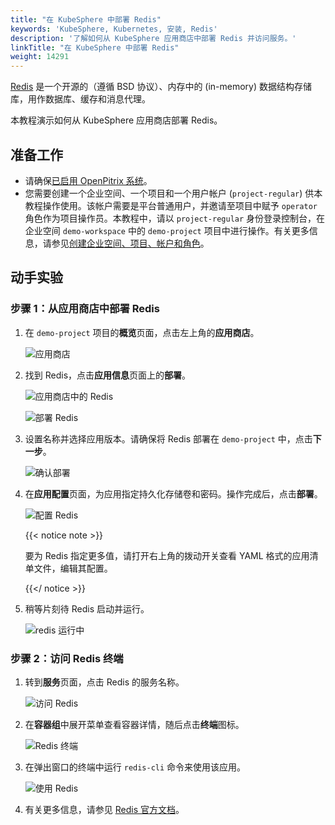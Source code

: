 ```yaml
---
title: "在 KubeSphere 中部署 Redis"
keywords: 'KubeSphere, Kubernetes, 安装, Redis'
description: '了解如何从 KubeSphere 应用商店中部署 Redis 并访问服务。'
linkTitle: "在 KubeSphere 中部署 Redis"
weight: 14291
---
```


[Redis](https://redis.io/) 是一个开源的（遵循 BSD 协议）、内存中的 (in-memory) 数据结构存储库，用作数据库、缓存和消息代理。

本教程演示如何从 KubeSphere 应用商店部署 Redis。

## 准备工作

- 请确保[已启用 OpenPitrix 系统](../../../pluggable-components/app-store/)。
- 您需要创建一个企业空间、一个项目和一个用户帐户 (`project-regular`) 供本教程操作使用。该帐户需要是平台普通用户，并邀请至项目中赋予 `operator` 角色作为项目操作员。本教程中，请以 `project-regular` 身份登录控制台，在企业空间 `demo-workspace` 中的 `demo-project` 项目中进行操作。有关更多信息，请参见[创建企业空间、项目、帐户和角色](../../../quick-start/create-workspace-and-project/)。

## 动手实验

### 步骤 1：从应用商店中部署 Redis

1. 在 `demo-project` 项目的**概览**页面，点击左上角的**应用商店**。

   ![应用商店](/images/docs/zh-cn/appstore/built-in-apps/redis-app/app-store.png)

2. 找到 Redis，点击**应用信息**页面上的**部署**。

   ![应用商店中的 Redis](/images/docs/zh-cn/appstore/built-in-apps/redis-app/redis-in-app-store.png)

   ![部署 Redis](/images/docs/zh-cn/appstore/built-in-apps/redis-app/deploy-redis.png)

3. 设置名称并选择应用版本。请确保将 Redis 部署在 `demo-project` 中，点击**下一步**。

   ![确认部署](/images/docs/zh-cn/appstore/built-in-apps/redis-app/confirm-deployment.png)

4. 在**应用配置**页面，为应用指定持久化存储卷和密码。操作完成后，点击**部署**。

   ![配置 Redis](/images/docs/zh-cn/appstore/built-in-apps/redis-app/config-redis.png)

   {{< notice note >}}

   要为 Redis 指定更多值，请打开右上角的拨动开关查看 YAML 格式的应用清单文件，编辑其配置。

   {{</ notice >}}

5. 稍等片刻待 Redis 启动并运行。

   ![redis 运行中](/images/docs/zh-cn/appstore/built-in-apps/redis-app/redis-running.png)

### 步骤 2：访问 Redis 终端

1. 转到**服务**页面，点击 Redis 的服务名称。

   ![访问 Redis](/images/docs/zh-cn/appstore/built-in-apps/redis-app/access-redis.png)

2. 在**容器组**中展开菜单查看容器详情，随后点击**终端**图标。

   ![Redis 终端](/images/docs/zh-cn/appstore/built-in-apps/redis-app/redis-terminal.png)

3. 在弹出窗口的终端中运行 `redis-cli` 命令来使用该应用。

   ![使用 Redis](/images/docs/zh-cn/appstore/built-in-apps/redis-app/use-redis.png)

4. 有关更多信息，请参见 [Redis 官方文档](https://redis.io/documentation)。

